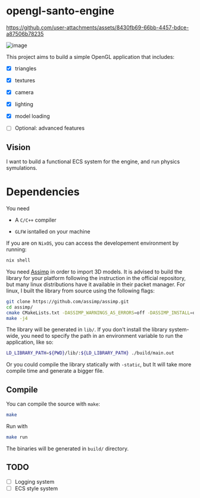 # opengl-santo-engine


https://github.com/user-attachments/assets/8430fb69-66bb-4457-bdce-a87506b78235

![image](https://github.com/user-attachments/assets/955611fb-3eeb-45a2-adc0-2a0b55680de1)


This project aims to build a simple OpenGL application that
includes:

- [x] triangles

- [x] textures

- [x] camera

- [x] lighting

- [x] model loading

- [ ] Optional: advanced features

## Vision

I want to build a functional ECS system for the engine, and run physics symulations.

# Dependencies

You need

- A `C/C++` compiler

- `GLFW` isntalled on your machine

If you are on `NixOS`, you can access the developement environment
by running:
```bash
nix shell
```

You need [Assimp](https://github.com/assimp/assimp) in order to import 3D models. It is
advised to build the library for your platform following the instruction in the official
repository, but many linux distributions have it available in their packet manager. 
For linux, I built the library from source using the following flags:
```bash
git clone https://github.com/assimp/assimp.git
cd assimp/
cmake CMakeLists.txt -DASSIMP_WARNINGS_AS_ERRORS=off -DASSIMP_INSTALL=off
make -j4
```
The library will be generated in `lib/`. If you don't install the library system-wide,
you need to specify the path in an environment variable to run the application, like so:
```bash
LD_LIBRARY_PATH=${PWD}/lib/:${LD_LIBRARY_PATH} ./build/main.out
```
Or you could compile the library statically with `-static`, but It will take more compile
time and generate a bigger file.

## Compile

You can compile the source with `make`:
```bash
make
```
Run with
```bash
make run
```

The binaries will be generated in `build/` directory.

## TODO
- [ ] Logging system
- [ ] ECS style system
